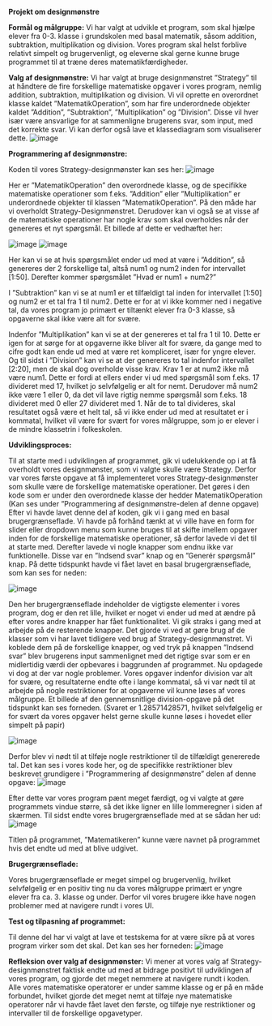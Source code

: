 **Projekt om designmønstre**

**Formål og målgruppe:**
Vi har valgt at udvikle et program, som skal hjælpe elever fra 0-3. klasse i grundskolen med basal matematik, såsom addition, subtraktion, multiplikation og division. Vores program skal helst forblive relativt simpelt og brugervenligt, og eleverne skal gerne kunne bruge programmet til at træne deres matematikfærdigheder.

**Valg af designmønstre:**
Vi har valgt at bruge designmønstret ”Strategy” til at håndtere de fire forskellige matematiske opgaver i vores program, nemlig addition, subtraktion, multiplikation og division. Vi vil oprette en overordnet klasse kaldet ”MatematikOperation”, som har fire underordnede objekter kaldet ”Addition”, ”Subtraktion”, ”Multiplikation” og ”Division”. Disse vil hver især være ansvarlige for at sammenligne brugerens svar, som input, med det korrekte svar. Vi kan derfor også lave et klassediagram som visualiserer dette.
![image](https://github.com/tlirtie/Projekt-om-Designm-nstre/assets/142231651/c0f90649-b2af-4918-b911-bdf980c6d47b)


**Programmering af designmønstre:**

Koden til vores Strategy-designmønster kan ses her: 
![image](https://github.com/tlirtie/Projekt-om-Designm-nstre/assets/142231651/b1d9cd97-ceda-4a6d-b5db-bb10ec8565d7)

Her er ”MatematikOperation” den overordnede klasse, og de specifikke matematiske operationer som f.eks. ”Addition” eller ”Multiplikation” er underordnede objekter til klassen ”MatematikOperation”. På den måde har vi overholdt Strategy-Designmønstret. Derudover kan vi også se at visse af de matematiske operationer har nogle krav som skal overholdes når der genereres et nyt spørgsmål. Et billede af dette er vedhæftet her:

 ![image](https://github.com/tlirtie/Projekt-om-Designm-nstre/assets/142231651/9eb6da01-cbc5-4d03-a8fb-5a455a4d3047)
![image](https://github.com/tlirtie/Projekt-om-Designm-nstre/assets/142231651/f4b60f0b-ae59-4dc5-979c-b8377e97c519)

Her kan vi se at hvis spørgsmålet ender ud med at være i ”Addition”, så genereres der 2 forskellige tal, altså num1 og num2 inden for intervallet [1:50]. Derefter kommer spørgsmålet ”Hvad er num1 + num2?”

I ”Subtraktion” kan vi se at num1 er et tilfældigt tal inden for intervallet [1:50] og num2 er et tal fra 1 til num2. Dette er for at vi ikke kommer ned i negative tal, da vores program jo primært er tiltænkt elever fra 0-3 klasse, så opgaverne skal ikke være alt for svære.

Indenfor ”Multiplikation” kan vi se at der genereres et tal fra 1 til 10. Dette er igen for at sørge for at opgaverne ikke bliver alt for svære, da gange med to cifre godt kan ende ud med at være ret kompliceret, især for yngre elever.
Og til sidst i ”Division” kan vi se at der genereres to tal indenfor intervallet [2:20], men de skal dog overholde visse krav. Krav 1 er at num2 ikke må være num1. Dette er fordi at ellers ender vi ud med spørgsmål som f.eks. 17 divideret med 17, hvilket jo selvfølgelig er alt for nemt. Derudover må num2 ikke være 1 eller 0, da det vil lave rigtig nemme spørgsmål som f.eks. 18 divideret med 0 eller 27 divideret med 1. Når de to tal divideres, skal resultatet også være et helt tal, så vi ikke ender ud med at resultatet er i kommatal, hvilket vil være for svært for vores målgruppe, som jo er elever i de mindre klassetrin i folkeskolen.

**Udviklingsproces:**

Til at starte med i udviklingen af programmet, gik vi udelukkende op i at få overholdt vores designmønster, som vi valgte skulle være Strategy. Derfor var vores første opgave at få implementeret vores Strategy-designmønster som skulle være de forskellige matematiske operationer. Det gøres i den kode som er under den overordnede klasse der hedder MatematikOperation (Kan ses under ”Programmering af designmønstre-delen af denne opgave) Efter vi havde lavet denne del af koden, gik vi i gang med en basal brugergrænseflade. Vi havde på forhånd tænkt at vi ville have en form for slider eller dropdown menu som kunne bruges til at skifte imellem opgaver inden for de forskellige matematiske operationer, så derfor lavede vi det til at starte med. Derefter lavede vi nogle knapper som endnu ikke var funktionelle. Disse var en ”Indsend svar” knap og en ”Generér spørgsmål” knap. På dette tidspunkt havde vi fået lavet en basal brugergrænseflade, som kan ses for neden:

![image](https://github.com/tlirtie/Projekt-om-Designm-nstre/assets/142231651/86fb382a-9ddf-4d56-aadc-58aa84b515c5)

Den her brugergrænseflade indeholder de vigtigste elementer i vores program, dog er den ret lille, hvilket er noget vi ender ud med at ændre på efter vores andre knapper har fået funktionalitet. Vi gik straks i gang med at arbejde på de resterende knapper. Det gjorde vi ved at gøre brug af de klasser som vi har lavet tidligere ved brug af Strategy-designmønstret. Vi koblede dem på de forskellige knapper, og ved tryk på knappen ”Indsend svar” blev brugerens input sammenlignet med det rigtige svar som er en midlertidig værdi der opbevares i baggrunden af programmet. Nu opdagede vi dog at der var nogle problemer. Vores opgaver indenfor division var alt for svære, og resultaterne endte ofte i lange kommatal, så vi var nødt til at arbejde på nogle restriktioner for at opgaverne vil kunne løses af vores målgruppe. Et billede af den gennemsnitlige division-opgave på det tidspunkt kan ses forneden. (Svaret er 1.28571428571, hvilket selvfølgelig er for svært da vores opgaver helst gerne skulle kunne løses i hovedet eller simpelt på papir)

 ![image](https://github.com/tlirtie/Projekt-om-Designm-nstre/assets/142231651/c5d0e26b-7fdf-4989-8f87-20f743528a1b)

Derfor blev vi nødt til at tilføje nogle restriktioner til de tilfældigt genererede tal. Det kan ses i vores kode her, og de specifikke restriktioner blev beskrevet grundigere i ”Programmering af designmønstre” delen af denne opgave:
 ![image](https://github.com/tlirtie/Projekt-om-Designm-nstre/assets/142231651/d89a7126-e72e-4f39-8955-4bf2be5ff646)

Efter dette var vores program pænt meget færdigt, og vi valgte at gøre programmets vindue større, så det ikke ligner en lille lommeregner i siden af skærmen. Til sidst endte vores brugergrænseflade med at se sådan her ud:
 ![image](https://github.com/tlirtie/Projekt-om-Designm-nstre/assets/142231651/8a52c226-33a6-4b6b-88a3-c558c1df72fc)

Titlen på programmet, ”Matematikeren” kunne være navnet på programmet hvis det endte ud med at blive udgivet.

**Brugergrænseflade:**

Vores brugergrænseflade er meget simpel og brugervenlig, hvilket selvfølgelig er en positiv ting nu da vores målgruppe primært er yngre elever fra ca. 3. klasse og under. Derfor vil vores brugere ikke have nogen problemer med at navigere rundt i vores UI. 

**Test og tilpasning af programmet:**

Til denne del har vi valgt at lave et testskema for at være sikre på at vores program virker som det skal. Det kan ses her forneden:
![image](https://github.com/tlirtie/Projekt-om-Designm-nstre/assets/142231651/88437405-610f-4e51-a644-42c0f0ac2f48)

**Refleksion over valg af designmønster:**
Vi mener at vores valg af Strategy-designmønstret faktisk endte ud med at bidrage positivt til udviklingen af vores program, og gjorde det meget nemmere at navigere rundt i koden. Alle vores matematiske operatorer er under samme klasse og er på en måde forbundet, hvilket gjorde det meget nemt at tilføje nye matematiske operatorer når vi havde fået lavet den første, og tilføje nye restriktioner og intervaller til de forskellige opgavetyper.
